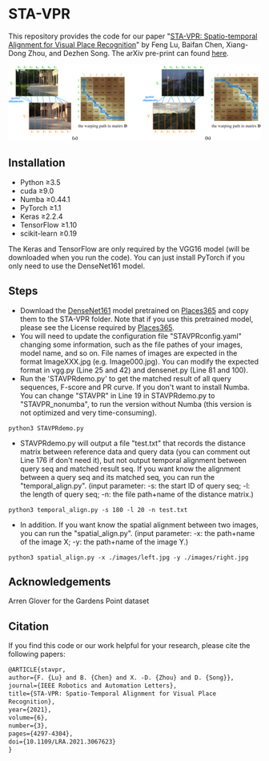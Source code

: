 # STA-VPR
This repository provides the code for our paper "[STA-VPR: Spatio-temporal Alignment for Visual Place Recognition](https://ieeexplore.ieee.org/document/9382071)" by Feng Lu, Baifan Chen, Xiang-Dong Zhou, and Dezhen Song. The arXiv pre-print can found [here](https://arxiv.org/abs/2103.13580).

![spatial_alignment_sample](images/spatial_alignment_sample.png)

## Installation
- Python ≥3.5
- cuda ≥9.0
- Numba ≥0.44.1
- PyTorch ≥1.1
- Keras ≥2.2.4
- TensorFlow ≥1.10
- scikit-learn ≥0.19


The Keras and TensorFlow are only required by the VGG16 model (will be downloaded when you run the code). You can just install PyTorch if you only need to use the DenseNet161 model.

## Steps
- Download the [DenseNet161](http://places2.csail.mit.edu/models_places365/densenet161_places365.pth.tar) model pretrained on [Places365](https://github.com/CSAILVision/places365) and copy them to the STA-VPR folder. Note that if you use this pretrained model, please see the License required by [Places365](https://github.com/CSAILVision/places365).
- You will need to update the configuration file "STAVPRconfig.yaml" changing some information, such as the file pathes of your images, model name, and so on. File names of images are expected in the format ImageXXX.jpg (e.g. Image000.jpg). You can modify the expected format in vgg.py (Line 25 and 42) and densenet.py (Line 81 and 100).
- Run the 'STAVPRdemo.py' to get the matched result of all query sequences, F-score and PR curve. If you don't want to install Numba. You can change "STAVPR" in Line 19 in STAVPRdemo.py to "STAVPR_nonumba", to run the version without Numba (this version is not optimized and very time-consuming).
```
python3 STAVPRdemo.py
```
- STAVPRdemo.py will output a file "test.txt" that records the distance matrix between reference data and query data (you can comment out Line 176 if don't need it), but not output temporal alignment between query seq and matched result seq. If you want know the alignment between a query seq and its matched seq, you can run the "temporal_align.py". (input parameter: -s: the start ID of query seq; -l: the length of query seq; -n: the file path+name of the distance matrix.)
```
python3 temporal_align.py -s 180 -l 20 -n test.txt
```
- In addition. If you want know the spatial alignment between two images, you can run the "spatial_align.py". (input parameter: -x: the path+name of the image X; -y: the path+name of the image Y.)
```
python3 spatial_align.py -x ./images/left.jpg -y ./images/right.jpg
```

## Acknowledgements 
Arren Glover for the Gardens Point dataset

## Citation

If you find this code or our work helpful for your research, please cite the following papers:
```
@ARTICLE{stavpr,
author={F. {Lu} and B. {Chen} and X. -D. {Zhou} and D. {Song}},
journal={IEEE Robotics and Automation Letters},
title={STA-VPR: Spatio-Temporal Alignment for Visual Place Recognition},
year={2021},
volume={6},
number={3},
pages={4297-4304},
doi={10.1109/LRA.2021.3067623}
}
```
